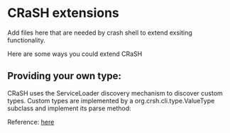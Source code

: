 # CRaSH extensions
Add files here that are needed by crash shell to extend exsiting functionality.

Here are some ways you could extend CRaSH

## Providing your own type:
CRaSH uses the ServiceLoader discovery mechanism to discover custom types.
Custom types are implemented by a org.crsh.cli.type.ValueType subclass and implement its parse method:

Reference: [here](http://www.crashub.org/1.3/reference.html#_parameter_types)
